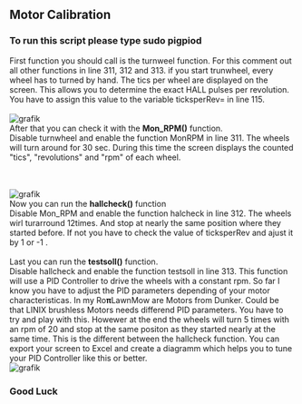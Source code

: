 ## Motor Calibration

### To run this script please type sudo pigpiod

First function you should call is the turnweel function. For this comment out all other functions in line 311, 312 and 313.
if you start trunwheel, every wheel has to turned by hand. The tics per wheel are displayed on the screen. This allows you to determine the exact HALL pulses per revolution. You have to assign this value to the  variable ticksperRev= in line 115. <br><br>
![grafik](https://github.com/ullisun/RopiLawnMow/assets/86979044/642c0e50-9b17-4d48-a9bc-0d895225c16c)
<br>
After that you can check it with the **Mon_RPM()** function.<br>
Disable turnwheel and enable the function MonRPM in line 311. The wheels will turn around for 30 sec. During this time the screen displays the counted "tics", "revolutions" and "rpm" of each wheel.

<br><br>
![grafik](https://github.com/ullisun/RopiLawnMow/assets/86979044/5ad2c6bc-6241-4cd7-ab09-ee7f9e1eab19)
<br>
Now you can run the **hallcheck()** function<br>
Disable Mon_RPM and enable the function halcheck in line 312. The wheels wirl turarround 12times. And stop at nearly the same position where they started before.
If not you have to check the value of ticksperRev and ajust it by 1 or -1 .<br><br>
Last you can run the **testsoll()** function.<br>
Disable hallcheck and enable the function testsoll in line 313.
This function will use a PID Controller to drive the wheels with a constant rpm. So far I know you have to adjust the PID parameters depending of your motor characteristicas.
In my Ro**π**LawnMow are Motors from Dunker. Could be that LINIX brushless Motors needs differend PID parameters. You have to try and play with this.
Howewer at the end the wheels will turn 5 times with an rpm of 20 and stop at the same positon as they started nearly at the same time. This is the different between the hallcheck
function. You can export your screen to Excel and create a diagramm which helps you to tune your PID Controller like this or better.<br>
![grafik](https://github.com/ullisun/RopiLawnMow/assets/86979044/cdf76c98-1eaa-4515-9197-c783bc9881fe)
<br>
### Good Luck





